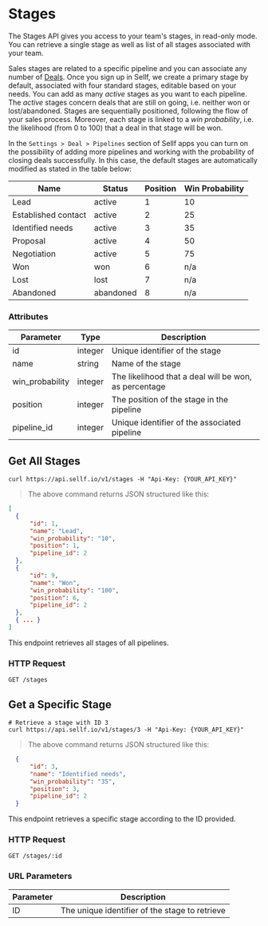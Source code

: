 # <a name="stages"></a>Stages

The Stages API gives you access to your team's stages, in read-only mode. You can retrieve a single stage as well as list of all stages associated with your team.

Sales stages are related to a specific pipeline and you can associate any number of [Deals](#deals). Once you sign up in Sellf, we create a primary stage by default, associated with four standard stages, editable based on your needs. You can add as many *active* stages as you want to each pipeline. The *active* stages concern deals that are still on going, i.e. neither won or lost/abandoned. Stages are sequentially positioned, following the flow of your sales process. Moreover, each stage is linked to a *win probability*, i.e. the likelihood (from 0 to 100) that a deal in that stage will be won.

In the `Settings > Deal > Pipelines` section of Sellf apps you can turn on the possibility of adding more pipelines and working with the probability of closing deals successfully. In this case, the default stages are automatically modified as stated in the table below:

Name | Status | Position | Win Probability
--------- | ------- | ----------- | -----------
Lead | active | 1 | 10
Established contact | active | 2 | 25
Identified needs | active | 3 | 35
Proposal | active | 4 | 50
Negotiation | active | 5 | 75
Won | won | 6 | n/a
Lost | lost | 7 | n/a
Abandoned | abandoned | 8 | n/a

### Attributes

Parameter | Type | Description
--------- | ------- | -----------
id | integer | Unique identifier of the stage
name | string | Name of the stage
win_probability | integer | The likelihood that a deal will be won, as percentage
position | integer | The position of the stage in the pipeline
pipeline_id | integer | Unique identifier of the associated pipeline


## Get All Stages

```shell
curl https://api.sellf.io/v1/stages -H "Api-Key: {YOUR_API_KEY}"
```

> The above command returns JSON structured like this:

```json
[
  {
	  "id": 1,
	  "name": "Lead",
	  "win_probability": "10",
	  "position": 1,
	  "pipeline_id": 2
  },
  {
	  "id": 9,
	  "name": "Won",
	  "win_probability": "100",
	  "position": 6,
	  "pipeline_id": 2
  },
  { ... }
]
```

This endpoint retrieves all stages of all pipelines.

### HTTP Request

`GET /stages`




## Get a Specific Stage

```shell
# Retrieve a stage with ID 3
curl https://api.sellf.io/v1/stages/3 -H "Api-Key: {YOUR_API_KEY}"
```

> The above command returns JSON structured like this:

```json
  {
	  "id": 3,
	  "name": "Identified needs",
	  "win_probability": "35",
	  "position": 3,
	  "pipeline_id": 2
  }
```

This endpoint retrieves a specific stage according to the ID provided.

### HTTP Request

`GET /stages/:id`

### URL Parameters

Parameter | Description
--------- | -----------
ID | The unique identifier of the stage to retrieve
